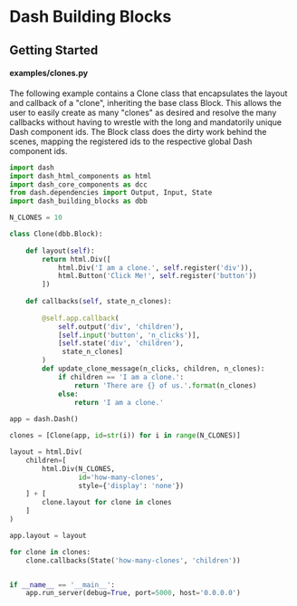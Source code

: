 # Dash Building Blocks

## Getting Started
#### examples/clones.py
The following example contains a Clone class that encapsulates the layout and callback of a "clone", inheriting the base class Block.
This allows the user to easily create as many "clones" as desired and resolve the many callbacks without having to wrestle with the long and mandatorily unique Dash component ids. The Block class does the dirty work behind the scenes, mapping the registered ids to the respective global Dash component ids.
~~~python
import dash
import dash_html_components as html
import dash_core_components as dcc
from dash.dependencies import Output, Input, State
import dash_building_blocks as dbb

N_CLONES = 10

class Clone(dbb.Block):
    
    def layout(self):
        return html.Div([
            html.Div('I am a clone.', self.register('div')),
            html.Button('Click Me!', self.register('button'))
        ])
    
    def callbacks(self, state_n_clones):
        
        @self.app.callback(
            self.output('div', 'children'),
            [self.input('button', 'n_clicks')],
            [self.state('div', 'children'),
             state_n_clones]
        )
        def update_clone_message(n_clicks, children, n_clones):
            if children == 'I am a clone.':
                return 'There are {} of us.'.format(n_clones)
            else:
                return 'I am a clone.'
            
app = dash.Dash()

clones = [Clone(app, id=str(i)) for i in range(N_CLONES)]

layout = html.Div(
    children=[
        html.Div(N_CLONES,
                 id='how-many-clones', 
                 style={'display': 'none'})
    ] + [
        clone.layout for clone in clones
    ]
)

app.layout = layout

for clone in clones:
    clone.callbacks(State('how-many-clones', 'children'))


if __name__ == '__main__':
    app.run_server(debug=True, port=5000, host='0.0.0.0')
~~~
